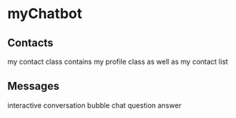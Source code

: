 # myChatbot


## Contacts
  my contact class contains my profile class as well as my contact list


## Messages
  interactive conversation bubble chat question answer

  
